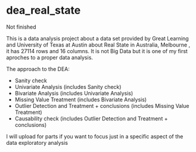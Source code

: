 # dea_real_state
Not finished


This is a data analysis project about a data set provided by Great Learning and University of Texas at Austin about Real State in Australia, Melbourne , it has 27114 rows and 16 columns. It is not Big Data but it is one of my first aproches to a proper data analysis. 

The approach to the DEA: 
- Sanity check
- Univariate Analysis (includes Sanity check)
- Bivariate Analysis (includes Univariate Analysis)
- Missing Value Treatment (includes Bivariate Analysis)
- Outlier Detection and Treatment + conclusions (includes Missing Value Treatment) 
- Causability check (includes Outlier Detection and Treatment + conclusions)

I will upload for parts if you want to focus just in a specific aspect of the data exploratory analysis
